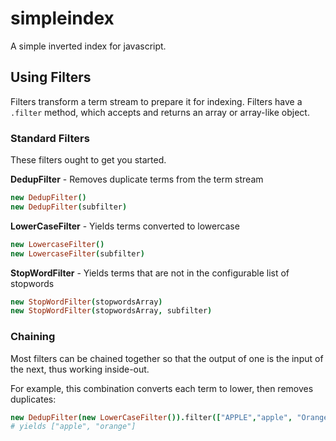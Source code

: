 simpleindex
===========

A simple inverted index for javascript.

## Using Filters

Filters transform a term stream to prepare it for indexing.   Filters have a `.filter` method, which accepts and returns an array or array-like object.

### Standard Filters

These filters ought to get you started.

**DedupFilter** - Removes duplicate terms from the term stream

```coffeescript
new DedupFilter()
new DedupFilter(subfilter)
```
 
**LowerCaseFilter** - Yields terms converted to lowercase

```coffeescript
new LowercaseFilter()
new LowercaseFilter(subfilter)
```
 
**StopWordFilter** - Yields terms that are not in the configurable list of stopwords

```coffeescript
new StopWordFilter(stopwordsArray)
new StopWordFilter(stopwordsArray, subfilter)
```
 
### Chaining

Most filters can be chained together so that the output of one is the input of the next, thus working inside-out.

For example, this combination converts each term to lower, then removes duplicates:

```coffeescript
new DedupFilter(new LowerCaseFilter()).filter(["APPLE","apple", "Orange"])
# yields ["apple", "orange"]
```


